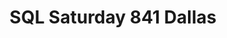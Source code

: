 ---
state: TX
region: DFW
title: SQL Saturday 841 Dallas 
event_url: https://www.sqlsaturday.com/841/EventHome.aspx
start_date: 2019-06-01
cost: Free
topics: [ mssql, dataai ]
---